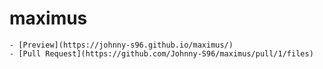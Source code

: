 # maximus
    - [Preview](https://johnny-s96.github.io/maximus/)
    - [Pull Request](https://github.com/Johnny-S96/maximus/pull/1/files)